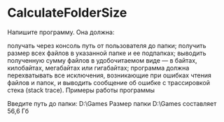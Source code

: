 # CalculateFolderSize

Напишите программу. Она должна:

получать через консоль путь от пользователя до папки;
получить размер всех файлов в указанной папке и ее подпапках;
выводить полученную сумму файлов в удобочитаемом виде — в байтах, килобайтах, мегабайтах или гигабайтах;
программа должна перехватывать все исключения, возникающие при ошибках чтения файлов и папок, и выводить сообщение об ошибке с трассировкой стека (stack trace).
Примеры работы программы

Введите путь до папки:
D:\Games
Размер папки D:\Games cоставляет 56,6 Гб
